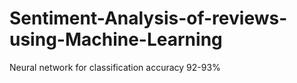 # Sentiment-Analysis-of-reviews-using-Machine-Learning

Neural network for classification accuracy 92-93%